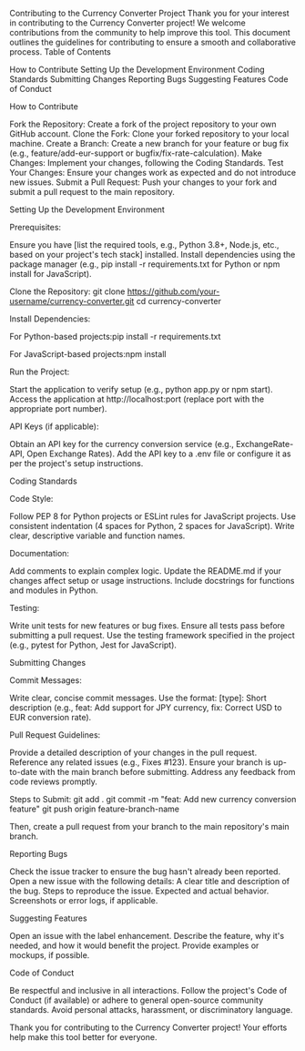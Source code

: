 Contributing to the Currency Converter Project
Thank you for your interest in contributing to the Currency Converter project! We welcome contributions from the community to help improve this tool. This document outlines the guidelines for contributing to ensure a smooth and collaborative process.
Table of Contents

How to Contribute
Setting Up the Development Environment
Coding Standards
Submitting Changes
Reporting Bugs
Suggesting Features
Code of Conduct

How to Contribute

Fork the Repository: Create a fork of the project repository to your own GitHub account.
Clone the Fork: Clone your forked repository to your local machine.
Create a Branch: Create a new branch for your feature or bug fix (e.g., feature/add-eur-support or bugfix/fix-rate-calculation).
Make Changes: Implement your changes, following the Coding Standards.
Test Your Changes: Ensure your changes work as expected and do not introduce new issues.
Submit a Pull Request: Push your changes to your fork and submit a pull request to the main repository.

Setting Up the Development Environment

Prerequisites:

Ensure you have [list the required tools, e.g., Python 3.8+, Node.js, etc., based on your project's tech stack] installed.
Install dependencies using the package manager (e.g., pip install -r requirements.txt for Python or npm install for JavaScript).


Clone the Repository:
git clone https://github.com/your-username/currency-converter.git
cd currency-converter


Install Dependencies:

For Python-based projects:pip install -r requirements.txt


For JavaScript-based projects:npm install




Run the Project:

Start the application to verify setup (e.g., python app.py or npm start).
Access the application at http://localhost:port (replace port with the appropriate port number).


API Keys (if applicable):

Obtain an API key for the currency conversion service (e.g., ExchangeRate-API, Open Exchange Rates).
Add the API key to a .env file or configure it as per the project's setup instructions.



Coding Standards

Code Style:

Follow PEP 8 for Python projects or ESLint rules for JavaScript projects.
Use consistent indentation (4 spaces for Python, 2 spaces for JavaScript).
Write clear, descriptive variable and function names.


Documentation:

Add comments to explain complex logic.
Update the README.md if your changes affect setup or usage instructions.
Include docstrings for functions and modules in Python.


Testing:

Write unit tests for new features or bug fixes.
Ensure all tests pass before submitting a pull request.
Use the testing framework specified in the project (e.g., pytest for Python, Jest for JavaScript).



Submitting Changes

Commit Messages:

Write clear, concise commit messages.
Use the format: [type]: Short description (e.g., feat: Add support for JPY currency, fix: Correct USD to EUR conversion rate).


Pull Request Guidelines:

Provide a detailed description of your changes in the pull request.
Reference any related issues (e.g., Fixes #123).
Ensure your branch is up-to-date with the main branch before submitting.
Address any feedback from code reviews promptly.


Steps to Submit:
git add .
git commit -m "feat: Add new currency conversion feature"
git push origin feature-branch-name

Then, create a pull request from your branch to the main repository's main branch.


Reporting Bugs

Check the issue tracker to ensure the bug hasn't already been reported.
Open a new issue with the following details:
A clear title and description of the bug.
Steps to reproduce the issue.
Expected and actual behavior.
Screenshots or error logs, if applicable.



Suggesting Features

Open an issue with the label enhancement.
Describe the feature, why it's needed, and how it would benefit the project.
Provide examples or mockups, if possible.

Code of Conduct

Be respectful and inclusive in all interactions.
Follow the project's Code of Conduct (if available) or adhere to general open-source community standards.
Avoid personal attacks, harassment, or discriminatory language.

Thank you for contributing to the Currency Converter project! Your efforts help make this tool better for everyone.
